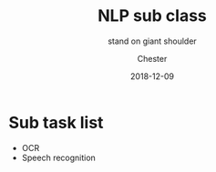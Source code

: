 ﻿---
layout:     post
title:      NLP sub class
subtitle:   stand on giant shoulder
date:       2018-12-09
author:    Chester
catalog: true
tags:
	-paper
---
# Sub task list
- OCR
- Speech recognition
<!--stackedit_data:
eyJoaXN0b3J5IjpbLTg5NjIwMDk5XX0=
-->